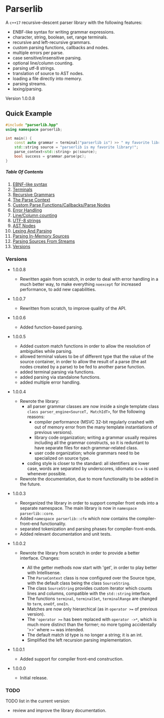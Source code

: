 # Parserlib

A `c++17` recursive-descent parser library with the following features:

- ENBF-like syntax for writing grammar expressions.
- character, string, boolean, set, range terminals.
- recursive and left-recursive grammars.
- custom parsing functions, callbacks and nodes.
- multiple errors per parse.
- case sensitive/insensitive parsing.
- optional line/column counting.
- parsing utf-8 strings.
- translation of source to AST nodes.
- loading a file directly into memory.
- parsing streams.
- lexing/parsing.

Version 1.0.0.8

## Quick Example

```cpp
#include "parserlib.hpp"
using namespace parserlib;

int main() {
    const auto grammar = terminal("parserlib is") >> " my favorite library" >> -terminal('!');
    std::string source = "parserlib is my favorite library!";
    parse_context<std::string> pc(source);
    bool success = grammar.parse(pc);
}
```

##### Table Of Contents

1. [EBNF-like syntax](doc/ebnf_like_syntax.md)
1. [Terminals](doc/terminals.md)
1. [Recursive Grammars](doc/recursion.md)
1. [The Parse Context](doc/parse_context.md)
1. [Custom Parse Functions/Callbacks/Parse Nodes](doc/custom_functions.md)
1. [Error Handling](doc/error_handling.md)
1. [Line/Column counting](doc/line_counting.md)
1. [UTF-8 strings](doc/utf8_strings.md)
1. [AST Nodes](doc/ast_nodes.md)
1. [Lexing And Parsing](doc/lexing_parsing.md)
1. [Parsing In-Memory Sources](doc/load_file.md)
1. [Parsing Sources From Streams](doc/parsing_streams.md)
1. [Versions](#versions)

### Versions

  - 1.0.0.8
  	- Rewritten again from scratch, in order to deal with error handling in a much better way,
  	  to make everything `noexcept` for increased performance,
      to add new capabilities.

  - 1.0.0.7
    - Rewritten from scratch, to improve quality of the API.

  - 1.0.0.6
  	- Added function-based parsing.

  - 1.0.0.5
  	- Added custom match functions in order to allow the resolution of ambiguities while parsing.
  	- allowed terminal values to be of different type that the value of the source container, in order to allow the result of a parse (the ast nodes created by a parse) to be fed to another parse function.
  	- added terminal parsing via functions.
  	- added parsing via standalone functions.
  	- added multiple error handling.

  - 1.0.0.4
  
    - Rewrote the library:
        - all parser grammar classes are now inside a single template class `class parser_engine<SourceT, MatchIdT>`, for the following reasons:
            - compiler performance (MSVC 32-bit regularly crashed with out of memory error from the many template instantiations of previous versions).
            - library code organization; writing a grammar usually requires including all the grammar constructs, so it is reduntant to have separate files for each grammar-related class.
            - user code organization; whole grammars need to be specialized on source type.
        - coding style is closer to the standard: all identifiers are lower case, words are separated by underscores, idiomatic c++ is used whenever possible.
    - Rewrote the documentation, due to more functionality to be added in the future.
 
 
  - 1.0.0.3
 
 	- Reorganized the library in order to support compiler front ends into a separate namespace. The main library is now in `namespace parserlib::core`.
 	- Added `namespace parserlib::cfe` which now contains the compiler-front-end functionality.
 	- separated tokenization and parsing phases for compiler-front-ends.
 	- Added relevant documentation and unit tests.
 

  - 1.0.0.2
 
 	- Rewrote the library from scratch in order to provide a better interface. Changes:
 	
        - All the getter methods now start with 'get', in order to play better with Intellisense.
        - The `ParseContext` class is now configured over the Source type, with the default class being the class `SourceString`.
        - The class `SourceString` provides custom iterator which counts lines and columns, compatible with the `std::string` interface.
        - The functions `terminal`, `terminalSet`, `terminalRange` are changed to `term`, `oneOf`, `oneIn`.
        - Matches are now only hierarchical (as in `operator >=` of previous version).
        - The `'operator >=` has been replaced with `operator ->*`, which is much more distinct than the former; no more typing accidentally '>>' where `>=` was intended.
        - The default match id type is no longer a string; it is an int.
        - Simplified the left recursion parsing implementation.
 
  - 1.0.0.1
 
  	- Added support for compiler front-end construction.
  	
- 1.0.0.0
 
  	- Initial release.

### TODO

TODO list in the current version:

 - review and improve the library documentation.
